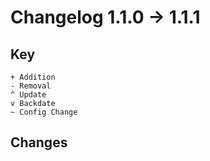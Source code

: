# Changelog 1.1.0 -> 1.1.1

## Key
```
+ Addition
- Removal
^ Update
v Backdate
~ Config Change
```

## Changes
